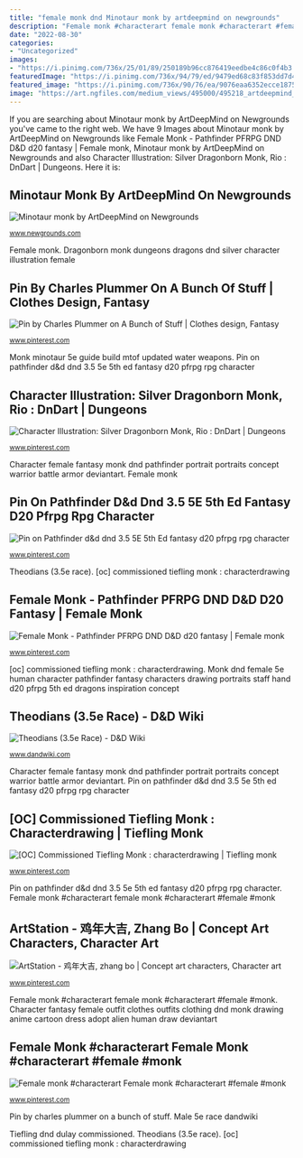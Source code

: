 ```yaml
---
title: "female monk dnd Minotaur monk by artdeepmind on newgrounds"
description: "Female monk #characterart female monk #characterart #female #monk"
date: "2022-08-30"
categories:
- "Uncategorized"
images:
- "https://i.pinimg.com/736x/25/01/89/250189b96cc876419eedbe4c86c0f4b3.jpg"
featuredImage: "https://i.pinimg.com/736x/94/79/ed/9479ed68c83f853dd7d468cd9133fd12.jpg"
featured_image: "https://i.pinimg.com/736x/90/76/ea/9076eaa6352ecce187552f3c4d7dc2cb--character-counts-character-concept.jpg"
image: "https://art.ngfiles.com/medium_views/495000/495218_artdeepmind_minotaur-monk.jpg?f1490037967"
---
```


If you are searching about Minotaur monk by ArtDeepMind on Newgrounds you've came to the right web. We have 9 Images about Minotaur monk by ArtDeepMind on Newgrounds like Female Monk - Pathfinder PFRPG DND D&amp;D d20 fantasy | Female monk, Minotaur monk by ArtDeepMind on Newgrounds and also Character Illustration: Silver Dragonborn Monk, Rio : DnDart | Dungeons. Here it is:

## Minotaur Monk By ArtDeepMind On Newgrounds

![Minotaur monk by ArtDeepMind on Newgrounds](https://art.ngfiles.com/medium_views/495000/495218_artdeepmind_minotaur-monk.jpg?f1490037967 "Pin by charles plummer on a bunch of stuff")

<small>www.newgrounds.com</small>

Female monk. Dragonborn monk dungeons dragons dnd silver character illustration female

## Pin By Charles Plummer On A Bunch Of Stuff | Clothes Design, Fantasy

![Pin by Charles Plummer on A Bunch of Stuff | Clothes design, Fantasy](https://i.pinimg.com/736x/7a/de/69/7ade69d8387a58922a509de9535216d0.jpg "Female monk")

<small>www.pinterest.com</small>

Monk minotaur 5e guide build mtof updated water weapons. Pin on pathfinder d&amp;d dnd 3.5 5e 5th ed fantasy d20 pfrpg rpg character

## Character Illustration: Silver Dragonborn Monk, Rio : DnDart | Dungeons

![Character Illustration: Silver Dragonborn Monk, Rio : DnDart | Dungeons](https://i.pinimg.com/736x/c0/09/0c/c0090c7c8f241b7bed95d004154699a9.jpg "Monk dnd female 5e human character pathfinder fantasy characters drawing portraits staff hand d20 pfrpg 5th ed dragons inspiration concept")

<small>www.pinterest.com</small>

Character female fantasy monk dnd pathfinder portrait portraits concept warrior battle armor deviantart. Female monk

## Pin On Pathfinder D&amp;d Dnd 3.5 5E 5th Ed Fantasy D20 Pfrpg Rpg Character

![Pin on Pathfinder d&amp;d dnd 3.5 5E 5th Ed fantasy d20 pfrpg rpg character](https://i.pinimg.com/736x/8c/37/71/8c3771cd013384aa23f5730720899c9a.jpg "Minotaur monk by artdeepmind on newgrounds")

<small>www.pinterest.com</small>

Theodians (3.5e race). [oc] commissioned tiefling monk : characterdrawing

## Female Monk - Pathfinder PFRPG DND D&amp;D D20 Fantasy | Female Monk

![Female Monk - Pathfinder PFRPG DND D&amp;D d20 fantasy | Female monk](https://i.pinimg.com/736x/90/76/ea/9076eaa6352ecce187552f3c4d7dc2cb--character-counts-character-concept.jpg "Character fantasy female outfit clothes outfits clothing dnd monk drawing anime cartoon dress adopt alien human draw deviantart")

<small>www.pinterest.com</small>

[oc] commissioned tiefling monk : characterdrawing. Monk dnd female 5e human character pathfinder fantasy characters drawing portraits staff hand d20 pfrpg 5th ed dragons inspiration concept

## Theodians (3.5e Race) - D&amp;D Wiki

![Theodians (3.5e Race) - D&amp;D Wiki](http://www.dandwiki.com/w/images/0/01/Theodian_Male.jpg "Monk dnd female 5e human character pathfinder fantasy characters drawing portraits staff hand d20 pfrpg 5th ed dragons inspiration concept")

<small>www.dandwiki.com</small>

Character female fantasy monk dnd pathfinder portrait portraits concept warrior battle armor deviantart. Pin on pathfinder d&amp;d dnd 3.5 5e 5th ed fantasy d20 pfrpg rpg character

## [OC] Commissioned Tiefling Monk : Characterdrawing | Tiefling Monk

![[OC] Commissioned Tiefling Monk : characterdrawing | Tiefling monk](https://i.pinimg.com/736x/b1/ae/d7/b1aed72aae6178604ea854e7523bd696.jpg "Pin by charles plummer on a bunch of stuff")

<small>www.pinterest.com</small>

Pin on pathfinder d&amp;d dnd 3.5 5e 5th ed fantasy d20 pfrpg rpg character. Female monk #characterart female monk #characterart #female #monk

## ArtStation - 鸡年大吉, Zhang Bo | Concept Art Characters, Character Art

![ArtStation - 鸡年大吉, zhang bo | Concept art characters, Character art](https://i.pinimg.com/736x/25/01/89/250189b96cc876419eedbe4c86c0f4b3.jpg "Male 5e race dandwiki")

<small>www.pinterest.com</small>

Female monk #characterart female monk #characterart #female #monk. Character fantasy female outfit clothes outfits clothing dnd monk drawing anime cartoon dress adopt alien human draw deviantart

## Female Monk #characterart Female Monk #characterart #female #monk

![Female monk #characterart Female monk #characterart #female #monk](https://i.pinimg.com/736x/94/79/ed/9479ed68c83f853dd7d468cd9133fd12.jpg "Tiefling dnd dulay commissioned")

<small>www.pinterest.com</small>

Pin by charles plummer on a bunch of stuff. Male 5e race dandwiki

Tiefling dnd dulay commissioned. Theodians (3.5e race). [oc] commissioned tiefling monk : characterdrawing
